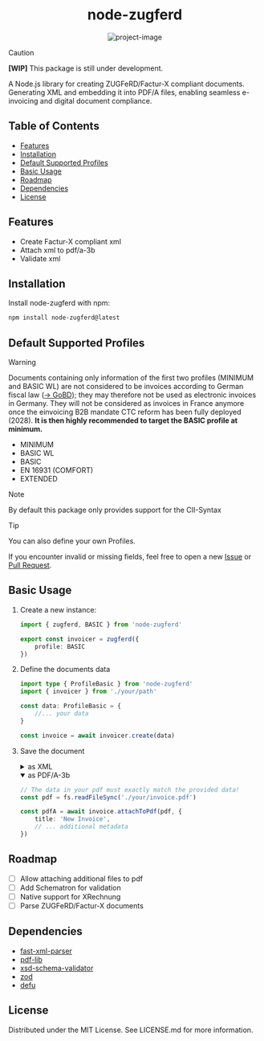 <!-- omit in toc -->
<h1 align="center" id="title">node-zugferd</h1>

<p align="center">
<img src="https://socialify.git.ci/jslno/node-zugferd/image?description=0&language=1&name=1&owner=1&pattern=Transparent&stargazers=1&theme=Auto" alt="project-image" />
</p>

> [!CAUTION]
> **[WIP]** This package is still under development.

A Node.js library for creating ZUGFeRD/Factur-X compliant documents. Generating XML and embedding it into PDF/A files, enabling seamless e-invoicing and digital document compliance.

<h2>Table of Contents</h2>

- [Features](#features)
- [Installation](#installation)
- [Default Supported Profiles](#default-supported-profiles)
- [Basic Usage](#basic-usage)
- [Roadmap](#roadmap)
- [Dependencies](#dependencies)
- [License](#license)

<h2>Features</h2>

* Create Factur-X compliant xml
* Attach xml to pdf/a-3b
* Validate xml

<h2>Installation</h2>

Install node-zugferd with npm:

```bash
npm install node-zugferd@latest
```

<h2>Default Supported Profiles</h2>

> [!WARNING]
> Documents containing only information of the first two profiles (MINIMUM and BASIC WL) are not considered to be invoices according to German fiscal law ([&#8594; GoBD](https://www.bundesfinanzministerium.de/Content/DE/Downloads/BMF_Schreiben/Weitere_Steuerthemen/Abgabenordnung/2019-11-28-GoBD.html)); they may therefore not be used as electronic invoices in Germany. They will not be considered as invoices in France anymore once the einvoicing B2B mandate CTC reform has been fully deployed (2028). **It is then highly recommended to target the BASIC profile at minimum.**

* MINIMUM
* BASIC WL
* BASIC
* EN 16931 (COMFORT)
* EXTENDED


> [!NOTE]
> By default this package only provides support for the CII-Syntax

> [!TIP]
> You can also define your own Profiles.

If you encounter invalid or missing fields, feel free to open a new [Issue](https://github.com/jslno/node-zugferd/issues) or [Pull Request](https://github.com/jslno/node-zugferd/pulls).

<h2>Basic Usage</h2>

1. Create a new instance:

    ```ts
    import { zugferd, BASIC } from 'node-zugferd'

    export const invoicer = zugferd({
        profile: BASIC
    })
    ```

2. Define the documents data

    ```ts
    import type { ProfileBasic } from 'node-zugferd'
    import { invoicer } from './your/path'

    const data: ProfileBasic = {
        //... your data
    }

    const invoice = await invoicer.create(data)
    ```
3. Save the document
    <details>
    <summary>as XML</summary>

    ```ts
    const xml = invoice.toXML()
    ```
    </details>

    <details open>
    <summary>as PDF/A-3b</summary>

    ```ts
    // The data in your pdf must exactly match the provided data!
    const pdf = fs.readFileSync('./your/invoice.pdf')

    const pdfA = await invoice.attachToPdf(pdf, {
        title: 'New Invoice',
        // ... additional metadata
    })
    ```
    </details>


<h2>Roadmap</h2>

* [ ] Allow attaching additional files to pdf
* [ ] Add Schematron for validation
* [ ] Native support for XRechnung
* [ ] Parse ZUGFeRD/Factur-X documents

<h2>Dependencies</h2>

* [fast-xml-parser](https://github.com/NaturalIntelligence/fast-xml-parser)
* [pdf-lib](https://github.com/Hopding/pdf-lib)
* [xsd-schema-validator](https://github.com/nikku/node-xsd-schema-validator)
* [zod](https://github.com/colinhacks/zod)
* [defu](https://github.com/unjs/defu)

<h2>License</h2>

Distributed under the MIT License. See LICENSE.md for more information.